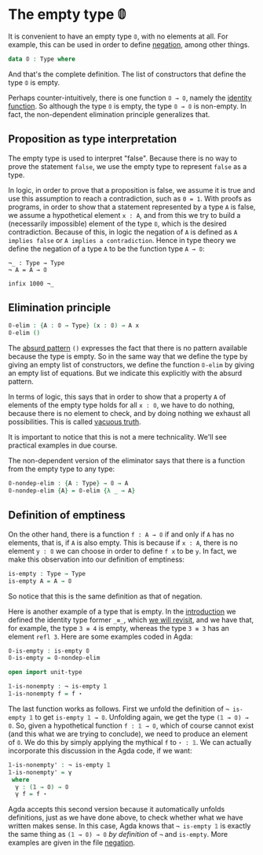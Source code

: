 <!--
```agda
{-# OPTIONS --without-K --safe #-}

module empty-type where

open import general-notation
```
-->
# The empty type 𝟘

It is convenient to have an empty type `𝟘`, with no elements at all. For example, this can be used in order to define [negation](negation.lagda.md), among other things.

```agda
data 𝟘 : Type where
```
And that's the complete definition. The list of constructors that define the type `𝟘` is empty.

Perhaps counter-intuitively, there is one function `𝟘 → 𝟘`, namely the [identity function](products.lagda.md). So although the type `𝟘` is empty, the type `𝟘 → 𝟘` is non-empty. In fact, the non-dependent elimination principle generalizes that.

## Proposition as type interpretation

The empty type is used to interpret "false". Because there is no way to prove the statement `false`, we use the empty type to represent `false` as a type.

In logic, in order to prove that a proposition is false, we assume it is true and use this assumption to reach a contradiction, such as `0 = 1`. With proofs as programs, in order to show that a statement represented by a type `A` is false, we assume a hypothetical element `x : A`, and from this we try to build a (necessarily impossible) element of the type `𝟘`, which is the desired contradiction. Because of this, in logic the negation of `A` is defined as `A implies false` or `A implies a contradiction`. Hence in type theory we define the negation of a type `A` to be the function type `A → 𝟘`:
```
¬_ : Type → Type
¬ A = A → 𝟘

infix 1000 ¬_
```


## Elimination principle

```agda
𝟘-elim : {A : 𝟘 → Type} (x : 𝟘) → A x
𝟘-elim ()
```
The [absurd pattern](https://agda.readthedocs.io/en/latest/language/function-definitions.html#absurd-patterns) `()`
expresses the fact that there is no pattern available because the type is empty. So in the same way that we define the type by giving an empty list of constructors, we define the function `𝟘-elim` by giving an empty list of equations. But we indicate this explicitly with the absurd pattern.

In terms of logic, this says that in order to show that a property `A` of elements of the empty type holds for all `x : 𝟘`, we have to do nothing, because there is no element to check, and by doing nothing we exhaust all possibilities. This is called [vacuous truth](https://en.wikipedia.org/wiki/Vacuous_truth).

It is important to notice that this is not a mere technicality. We'll see practical examples in due course.

The non-dependent version of the eliminator says that there is a function from the empty type to any type:
```agda
𝟘-nondep-elim : {A : Type} → 𝟘 → A
𝟘-nondep-elim {A} = 𝟘-elim {λ _ → A}
```

## Definition of emptiness

On the other hand, there is a function `f : A → 𝟘` if and only if `A`
has no elements, that is, if `A` is also empty. This is because if
`x : A`, there is no element `y : 𝟘` we can choose
in order to define `f x` to be `y`. In fact, we make this observation into our
definition of emptiness:
```agda
is-empty : Type → Type
is-empty A = A → 𝟘
```
So notice that this is the same definition as that of negation.

Here is another example of a type that is empty. In the [introduction](introduction.lagda.md) we defined the identity type former `_≡_`, which [we will revisit](identity-type.lagda.md), and we have that, for example, the type `3 ≡ 4` is empty, whereas the type `3 ≡ 3` has an element `refl 3`. Here are some examples coded in Agda:
```agda
𝟘-is-empty : is-empty 𝟘
𝟘-is-empty = 𝟘-nondep-elim

open import unit-type

𝟙-is-nonempty : ¬ is-empty 𝟙
𝟙-is-nonempty f = f ⋆
```

The last function works as follows. First we unfold the definition of `¬ is-empty 𝟙` to get `is-empty 𝟙 → 𝟘`. Unfolding again, we get the type `(𝟙 → 𝟘) → 𝟘`. So, given a hypothetical function `f : 𝟙 → 𝟘`, which of course cannot exist (and this what we are trying to conclude), we need to produce an element of `𝟘`. We do this by simply applying the mythical `f` to `⋆ : 𝟙`. We can actually incorporate this discussion in the Agda code, if we want:
```agda
𝟙-is-nonempty' : ¬ is-empty 𝟙
𝟙-is-nonempty' = γ
 where
  γ : (𝟙 → 𝟘) → 𝟘
  γ f = f ⋆
```
Agda accepts this second version because it automatically unfolds definitions, just as we have done above, to check whether what we have written makes sense. In this case, Agda knows that `¬ is-empty 𝟙` is exactly the same thing as `(𝟙 → 𝟘) → 𝟘` *by definition* of `¬` and `is-empty`. More examples are given in the file [negation](negation.lagda.md).
